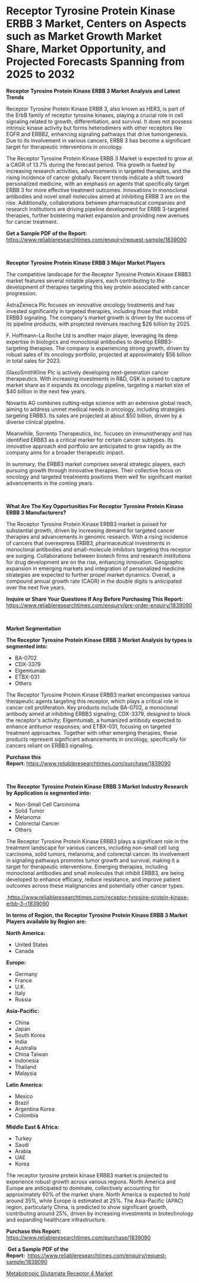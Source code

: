 <p><h1>Receptor Tyrosine Protein Kinase ERBB 3 Market, Centers on Aspects such as Market Growth Market Share, Market Opportunity, and Projected Forecasts Spanning from 2025 to 2032</h1></p><p><strong>Receptor Tyrosine Protein Kinase ERBB 3 Market Analysis and Latest Trends</strong></p>
<p><p>Receptor Tyrosine Protein Kinase ERBB 3, also known as HER3, is part of the ErbB family of receptor tyrosine kinases, playing a crucial role in cell signaling related to growth, differentiation, and survival. It does not possess intrinsic kinase activity but forms heterodimers with other receptors like EGFR and ERBB2, enhancing signaling pathways that drive tumorigenesis. Due to its involvement in various cancers, ERBB 3 has become a significant target for therapeutic interventions in oncology.</p><p>The Receptor Tyrosine Protein Kinase ERBB 3 Market is expected to grow at a CAGR of 13.7% during the forecast period. This growth is fueled by increasing research activities, advancements in targeted therapies, and the rising incidence of cancer globally. Recent trends indicate a shift toward personalized medicine, with an emphasis on agents that specifically target ERBB 3 for more effective treatment outcomes. Innovations in monoclonal antibodies and novel small molecules aimed at inhibiting ERBB 3 are on the rise. Additionally, collaborations between pharmaceutical companies and research institutions are driving pipeline development for ERBB 3-targeted therapies, further bolstering market expansion and providing new avenues for cancer treatment.</p></p>
<p><strong>Get a Sample PDF of the Report:&nbsp;</strong> <a href="https://www.reliableresearchtimes.com/enquiry/request-sample/1839090?utm_campaign=2644&utm_medium=2&utm_source=Github&utm_content=ia&utm_term=09032025&utm_id=receptor-tyrosine-protein-kinase-erbb-3">https://www.reliableresearchtimes.com/enquiry/request-sample/1839090</a></p>
<p>&nbsp;</p>
<p><strong>Receptor Tyrosine Protein Kinase ERBB 3 Major Market Players</strong></p>
<p><p>The competitive landscape for the Receptor Tyrosine Protein Kinase ERBB3 market features several notable players, each contributing to the development of therapies targeting this key protein associated with cancer progression.</p><p>AstraZeneca Plc focuses on innovative oncology treatments and has invested significantly in targeted therapies, including those that inhibit ERBB3 signaling. The company's market growth is driven by the success of its pipeline products, with projected revenues reaching $26 billion by 2025.</p><p>F. Hoffmann-La Roche Ltd is another major player, leveraging its deep expertise in biologics and monoclonal antibodies to develop ERBB3-targeting therapies. The company is experiencing strong growth, driven by robust sales of its oncology portfolio, projected at approximately $56 billion in total sales for 2023.</p><p>GlaxoSmithKline Plc is actively developing next-generation cancer therapeutics. With increasing investments in R&D, GSK is poised to capture market share as it expands its oncology pipeline, targeting a market size of $40 billion in the next few years.</p><p>Novartis AG combines cutting-edge science with an extensive global reach, aiming to address unmet medical needs in oncology, including strategies targeting ERBB3. Its sales are projected at about $50 billion, driven by a diverse clinical pipeline.</p><p>Meanwhile, Sorrento Therapeutics, Inc. focuses on immunotherapy and has identified ERBB3 as a critical marker for certain cancer subtypes. Its innovative approach and portfolio are anticipated to grow rapidly as the company aims for a broader therapeutic impact.</p><p>In summary, the ERBB3 market comprises several strategic players, each pursuing growth through innovative therapies. Their collective focus on oncology and targeted treatments positions them well for significant market advancements in the coming years.</p></p>
<p>&nbsp;</p>
<p><strong>What Are The Key Opportunities For Receptor Tyrosine Protein Kinase ERBB 3 Manufacturers?</strong></p>
<p><p>The Receptor Tyrosine Protein Kinase ERBB3 market is poised for substantial growth, driven by increasing demand for targeted cancer therapies and advancements in genomic research. With a rising incidence of cancers that overexpress ERBB3, pharmaceutical investments in monoclonal antibodies and small-molecule inhibitors targeting this receptor are surging. Collaborations between biotech firms and research institutions for drug development are on the rise, enhancing innovation. Geographic expansion in emerging markets and integration of personalized medicine strategies are expected to further propel market dynamics. Overall, a compound annual growth rate (CAGR) in the double digits is anticipated over the next five years.</p></p>
<p><strong>Inquire or Share Your Questions If Any Before Purchasing This Report:</strong> <a href="https://www.reliableresearchtimes.com/enquiry/pre-order-enquiry/1839090?utm_campaign=2644&utm_medium=2&utm_source=Github&utm_content=ia&utm_term=09032025&utm_id=receptor-tyrosine-protein-kinase-erbb-3">https://www.reliableresearchtimes.com/enquiry/pre-order-enquiry/1839090</a></p>
<p>&nbsp;</p>
<p><strong>Market Segmentation</strong></p>
<p><strong>The Receptor Tyrosine Protein Kinase ERBB 3 Market Analysis by types is segmented into:</strong></p>
<p><ul><li>BA-0702</li><li>CDX-3379</li><li>Elgemtumab</li><li>ETBX-031</li><li>Others</li></ul></p>
<p><p>The Receptor Tyrosine Protein Kinase ERBB3 market encompasses various therapeutic agents targeting this receptor, which plays a critical role in cancer cell proliferation. Key products include BA-0702, a monoclonal antibody aimed at inhibiting ERBB3 signaling; CDX-3379, designed to block the receptor's activity; Elgemtumab, a humanized antibody expected to enhance antitumor responses; and ETBX-031, focusing on targeted treatment approaches. Together with other emerging therapies, these products represent significant advancements in oncology, specifically for cancers reliant on ERBB3 signaling.</p></p>
<p><strong>Purchase this Report:&nbsp;</strong><a href="https://www.reliableresearchtimes.com/purchase/1839090?utm_campaign=2644&utm_medium=2&utm_source=Github&utm_content=ia&utm_term=09032025&utm_id=receptor-tyrosine-protein-kinase-erbb-3">https://www.reliableresearchtimes.com/purchase/1839090</a></p>
<p>&nbsp;</p>
<p><strong>The Receptor Tyrosine Protein Kinase ERBB 3 Market Industry Research by Application is segmented into:</strong></p>
<p><ul><li>Non-Small Cell Carcinoma</li><li>Solid Tumor</li><li>Melanoma</li><li>Colorectal Cancer</li><li>Others</li></ul></p>
<p><p>The Receptor Tyrosine Protein Kinase ERBB3 plays a significant role in the treatment landscape for various cancers, including non-small cell lung carcinoma, solid tumors, melanoma, and colorectal cancer. Its involvement in signaling pathways promotes tumor growth and survival, making it a target for therapeutic interventions. Emerging therapies, including monoclonal antibodies and small molecules that inhibit ERBB3, are being developed to enhance efficacy, reduce resistance, and improve patient outcomes across these malignancies and potentially other cancer types.</p></p>
<p><a href="https://www.reliableresearchtimes.com/receptor-tyrosine-protein-kinase-erbb-3-r1839090?utm_campaign=2644&utm_medium=2&utm_source=Github&utm_content=ia&utm_term=09032025&utm_id=receptor-tyrosine-protein-kinase-erbb-3">&nbsp;https://www.reliableresearchtimes.com/receptor-tyrosine-protein-kinase-erbb-3-r1839090</a></p>
<p><strong>In terms of Region, the Receptor Tyrosine Protein Kinase ERBB 3 Market Players available by Region are:</strong></p>
<p>
    <p> <strong> North America: </strong>
        <ul>
            <li>United States</li>
            <li>Canada</li>
        </ul>
        </p> 
    <p> <strong> Europe: </strong>
        <ul>
            <li>Germany</li>
            <li>France</li>
            <li>U.K.</li>
            <li>Italy</li>
            <li>Russia</li>
        </ul>
        </p> 
    <p> <strong> Asia-Pacific: </strong>
        <ul>
            <li>China</li>
            <li>Japan</li>
            <li>South Korea</li>
            <li>India</li>
            <li>Australia</li>
            <li>China Taiwan</li>
            <li>Indonesia</li>
            <li>Thailand</li>
            <li>Malaysia</li>
        </ul>
        </p> 
    <p> <strong> Latin America: </strong>
        <ul>
            <li>Mexico</li>
            <li>Brazil</li>
            <li>Argentina Korea</li>
            <li>Colombia</li>
        </ul>
        </p> 
    <p> <strong> Middle East & Africa: </strong>
        <ul>
            <li>Turkey</li>
            <li>Saudi</li>
            <li>Arabia</li>
            <li>UAE</li>
            <li>Korea</li>
        </ul>
    </p>
    </p>
<p><p>The receptor tyrosine protein kinase ERBB3 market is projected to experience robust growth across various regions. North America and Europe are anticipated to dominate, collectively accounting for approximately 60% of the market share. North America is expected to hold around 35%, while Europe is estimated at 25%. The Asia-Pacific (APAC) region, particularly China, is predicted to show significant growth, contributing around 25%, driven by increasing investments in biotechnology and expanding healthcare infrastructure.</p></p>
<p><strong>Purchase this Report: </strong><a href="https://www.reliableresearchtimes.com/purchase/1839090?utm_campaign=2644&utm_medium=2&utm_source=Github&utm_content=ia&utm_term=09032025&utm_id=receptor-tyrosine-protein-kinase-erbb-3">https://www.reliableresearchtimes.com/purchase/1839090</a></p>
<p>&nbsp;<strong>Get a Sample PDF of the Report:&nbsp;&nbsp;</strong><a href="https://www.reliableresearchtimes.com/enquiry/request-sample/1839090?utm_campaign=2644&utm_medium=2&utm_source=Github&utm_content=ia&utm_term=09032025&utm_id=receptor-tyrosine-protein-kinase-erbb-3">https://www.reliableresearchtimes.com/enquiry/request-sample/1839090</a></p>
<p><strong></strong></p>
<p><p><a href="https://github.com/djembashote/Market-Research-Report-List-1/blob/main/metabotropic-glutamate-receptor-4-market.md?utm_campaign=2644&utm_medium=2&utm_source=Github&utm_content=ia&utm_term=09032025&utm_id=receptor-tyrosine-protein-kinase-erbb-3">Metabotropic Glutamate Receptor 4 Market</a></p></p>
